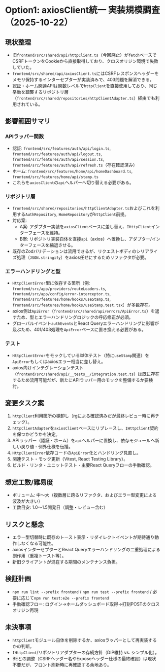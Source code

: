 # Option1: axiosClient統一 実装規模調査（2025-10-22）

## 現状整理
- 旧`frontend/src/shared/api/httpClient.ts`（今回廃止）が`fetch`ベースでCSRFトークンをCookieから直接取得しており、クロスオリジン環境で失敗していた。
- `frontend/src/shared/api/axiosClient.ts`にはCSRFレスポンスヘッダーをメモリ保持するインターセプターが実装済みで、403問題を解消できる。
- 認証・ホーム関連APIは関数レベルで`httpClient`を直接使用しており、同じ挙動を踏襲するリポジトリ層（`frontend/src/shared/repositories/httpClientAdapter.ts`）経由でも利用されている。

## 影響範囲サマリ
### APIラッパー関数
- 認証: `frontend/src/features/auth/api/login.ts`, `frontend/src/features/auth/api/logout.ts`, `frontend/src/features/auth/api/session.ts`, `frontend/src/features/auth/api/refresh.ts`（存在確認済み）
- ホーム: `frontend/src/features/home/api/homeDashboard.ts`, `frontend/src/features/home/api/stamp.ts`
- これらを`axiosClient`の`api`ヘルパーへ切り替える必要がある。

### リポジトリ層
- `frontend/src/shared/repositories/httpClientAdapter.ts`およびこれを利用する`AuthRepository`, `HomeRepository`が`httpClient`前提。
- 対応案:
  - A案: アダプター実装を`axiosClient`ベースに差し替え、`IHttpClient`インターフェースを維持。
  - B案: リポジトリ実装自体を直接`api`（axios）へ置換し、アダプター/インターフェースを縮退させる。
- 既存のZodバリデーションは流用できるが、リクエストボディのシリアライズ処理（`JSON.stringify`）をaxios任せにするためリファクタが必要。

### エラーハンドリングと型
- `HttpClientError`型に依存する箇所（例: `frontend/src/app/providers/routeLoaders.ts`, `frontend/src/app/config/error-interceptor.ts`, `frontend/src/features/home/hooks/useStamp.ts`, `frontend/src/features/home/hooks/useStamp.test.tsx`）が多数存在。
- axios側は`ApiError`（`frontend/src/shared/api/errors/ApiError.ts`）を返すため、型とエラーハンドリングロジックの呼応修正が必須。
- グローバルイベント`authEvents`とReact Queryエラーハンドリングに影響が及ぶため、401/403処理を`ApiError`ベースに置き換える必要がある。

### テスト
- `HttpClientError`をモックしている単体テスト（特に`useStamp`関連）を`ApiError`もしくはaxiosエラー相当に差し替え。
- axios向けインテグレーションテスト（`frontend/src/shared/api/__tests__/integration.test.ts`）は既に存在するため流用可能だが、新たにAPIラッパー用のモックを整備するか要検討。

## 変更タスク案
1. `httpClient`利用箇所の棚卸し（rgによる確認済みだが最終レビュー時に再チェック）。
2. `httpClientAdapter`を`axiosClient`ベースにリプレースし、`IHttpClient`契約を保つかどうかを決定。
3. APIラッパー（認証・ホーム）を`api`ヘルパーに置換し、依存モジュールへ新しい戻り値・例外仕様を伝播。
4. `HttpClientError`依存コードの`ApiError`化とハンドリング見直し。
5. 関連テスト・モック更新（Vitest, React Testing Library）。
6. ビルド・リンタ・ユニットテスト・主要React Queryフローの手動確認。

## 想定工数/難易度
- ボリューム: 中〜大（複数層に跨るリファクタ、およびエラー型変更による波及が大きい）
- 工数目安: 1.0〜1.5開発日（調整・レビュー含む）

## リスクと懸念
- エラー型切替時に既存のトースト表示・リダイレクトイベントが期待通り動作しなくなる可能性。
- axiosインターセプターとReact Queryエラーハンドリングの二重処理による副作用（重複トースト等）。
- 新旧クライアントが混在する期間のメンテナンス負担。

## 検証計画
- `npm run lint --prefix frontend` / `npm run test --prefix frontend` / 必要に応じて`npm run test:e2e --prefix frontend`
- 手動確認フロー: ログイン→ホームダッシュボード取得→打刻POSTのクロスオリジン再現

## 未決事項
- `httpClient`モジュール自体を削除するか、axiosラッパーとして再実装するかの判断。
- `IHttpClient`/リポジトリアダプターの存続方針（DIP維持 vs. シンプル化）。
- BEとの調整（CSRFヘッダー名やExposeヘッダー仕様の最終確認）は現状不要だが、フロント刷新時に再確認する余地あり。
